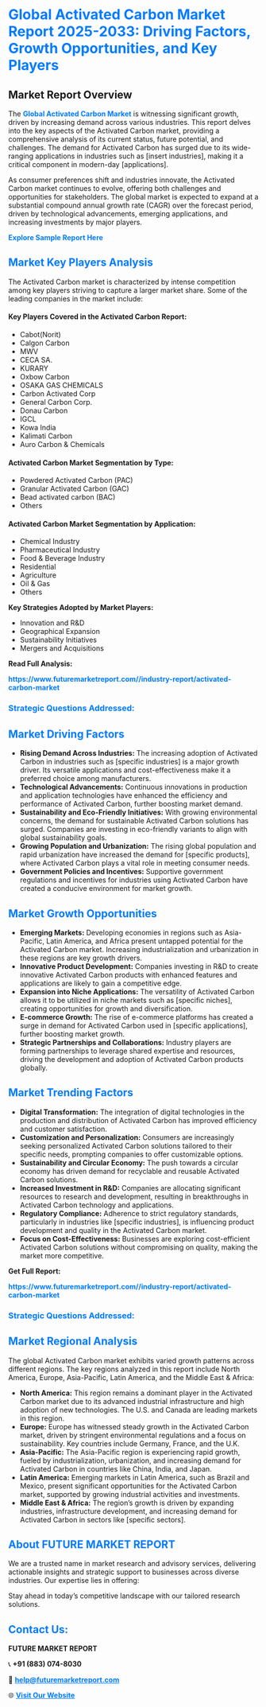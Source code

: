 <h1 style="color: #007BFF;">Global Activated Carbon Market Report 2025-2033: Driving Factors, Growth Opportunities, and Key Players</h1>

<section id="overview">
<h2>Market Report Overview</h2>
<p>The <a href="https://www.futuremarketreport.com//industry-report/activated-carbon-market" style="color: #007BFF; text-decoration: none;"><strong>Global Activated Carbon Market</strong></a> is witnessing significant growth, driven by increasing demand across various industries. This report delves into the key aspects of the Activated Carbon market, providing a comprehensive analysis of its current status, future potential, and challenges. The demand for Activated Carbon has surged due to its wide-ranging applications in industries such as [insert industries], making it a critical component in modern-day [applications].</p>
<p>As consumer preferences shift and industries innovate, the Activated Carbon market continues to evolve, offering both challenges and opportunities for stakeholders. The global market is expected to expand at a substantial compound annual growth rate (CAGR) over the forecast period, driven by technological advancements, emerging applications, and increasing investments by major players.</p>
</section>

<section id="overview">
<p><a href="https://www.futuremarketreport.com//request-sample/reportId=87205" style="color: #007BFF; text-decoration: none;"><strong>Explore Sample Report Here</strong></a></p>
</section>

<section id="key-players">
<h2 style="color: #007BFF;">Market Key Players Analysis</h2>
<p>The Activated Carbon market is characterized by intense competition among key players striving to capture a larger market share. Some of the leading companies in the market include:</p>
<h4>Key Players Covered in the Activated Carbon Report:</h4>
<ul><li>Cabot(Norit)</li><li>Calgon Carbon</li><li>MWV</li><li>CECA SA.</li><li>KURARY</li><li>Oxbow Carbon</li><li>OSAKA GAS CHEMICALS</li><li>Carbon Activated Corp</li><li>General Carbon Corp.</li><li>Donau Carbon</li><li>IGCL</li><li>Kowa India</li><li>Kalimati Carbon</li><li>Auro Carbon &amp; Chemicals</li></ul>
<h4>Activated Carbon Market Segmentation by Type:</h4>
<ul><li>Powdered Activated Carbon (PAC)</li><li>Granular Activated Carbon (GAC)</li><li>Bead activated carbon (BAC)</li><li>Others</li></ul>

<h4>Activated Carbon Market Segmentation by Application:</h4>
<ul><li>Chemical Industry</li><li>Pharmaceutical Industry</li><li>Food &amp; Beverage Industry</li><li>Residential</li><li>Agriculture</li><li>Oil &amp; Gas</li><li>Others</li></ul>
<p><strong>Key Strategies Adopted by Market Players:</strong></p>
<ul>
<li>Innovation and R&D</li>
<li>Geographical Expansion</li>
<li>Sustainability Initiatives</li>
<li>Mergers and Acquisitions</li>
</ul>
</section>

<section>
<p><strong>Read Full Analysis: </strong></p><a href="https://www.futuremarketreport.com//industry-report/activated-carbon-market" style="color: #007BFF; text-decoration: none;"><strong>https://www.futuremarketreport.com//industry-report/activated-carbon-market</strong></a>
<h3 style="color: #007BFF;">Strategic Questions Addressed:</h3>
</section>

<section id="driving-factors">
<h2 style="color: #007BFF;">Market Driving Factors</h2>
<ul>
<li><strong>Rising Demand Across Industries:</strong> The increasing adoption of Activated Carbon in industries such as [specific industries] is a major growth driver. Its versatile applications and cost-effectiveness make it a preferred choice among manufacturers.</li>
<li><strong>Technological Advancements:</strong> Continuous innovations in production and application technologies have enhanced the efficiency and performance of Activated Carbon, further boosting market demand.</li>
<li><strong>Sustainability and Eco-Friendly Initiatives:</strong> With growing environmental concerns, the demand for sustainable Activated Carbon solutions has surged. Companies are investing in eco-friendly variants to align with global sustainability goals.</li>
<li><strong>Growing Population and Urbanization:</strong> The rising global population and rapid urbanization have increased the demand for [specific products], where Activated Carbon plays a vital role in meeting consumer needs.</li>
<li><strong>Government Policies and Incentives:</strong> Supportive government regulations and incentives for industries using Activated Carbon have created a conducive environment for market growth.</li>
</ul>
</section>

<section id="growth-opportunities">
<h2 style="color: #007BFF;">Market Growth Opportunities</h2>
<ul>
<li><strong>Emerging Markets:</strong> Developing economies in regions such as Asia-Pacific, Latin America, and Africa present untapped potential for the Activated Carbon market. Increasing industrialization and urbanization in these regions are key growth drivers.</li>
<li><strong>Innovative Product Development:</strong> Companies investing in R&D to create innovative Activated Carbon products with enhanced features and applications are likely to gain a competitive edge.</li>
<li><strong>Expansion into Niche Applications:</strong> The versatility of Activated Carbon allows it to be utilized in niche markets such as [specific niches], creating opportunities for growth and diversification.</li>
<li><strong>E-commerce Growth:</strong> The rise of e-commerce platforms has created a surge in demand for Activated Carbon used in [specific applications], further boosting market growth.</li>
<li><strong>Strategic Partnerships and Collaborations:</strong> Industry players are forming partnerships to leverage shared expertise and resources, driving the development and adoption of Activated Carbon products globally.</li>
</ul>
</section>

<section id="trending-factors">
<h2 style="color: #007BFF;">Market Trending Factors</h2>
<ul>
<li><strong>Digital Transformation:</strong> The integration of digital technologies in the production and distribution of Activated Carbon has improved efficiency and customer satisfaction.</li>
<li><strong>Customization and Personalization:</strong> Consumers are increasingly seeking personalized Activated Carbon solutions tailored to their specific needs, prompting companies to offer customizable options.</li>
<li><strong>Sustainability and Circular Economy:</strong> The push towards a circular economy has driven demand for recyclable and reusable Activated Carbon solutions.</li>
<li><strong>Increased Investment in R&D:</strong> Companies are allocating significant resources to research and development, resulting in breakthroughs in Activated Carbon technology and applications.</li>
<li><strong>Regulatory Compliance:</strong> Adherence to strict regulatory standards, particularly in industries like [specific industries], is influencing product development and quality in the Activated Carbon market.</li>
<li><strong>Focus on Cost-Effectiveness:</strong> Businesses are exploring cost-efficient Activated Carbon solutions without compromising on quality, making the market more competitive.</li>
</ul>
</section>

<section>
<p><strong>Get Full Report: </strong></p><a href="https://www.futuremarketreport.com//industry-report/activated-carbon-market" style="color: #007BFF; text-decoration: none;"><strong>https://www.futuremarketreport.com//industry-report/activated-carbon-market</strong></a>
<h3 style="color: #007BFF;">Strategic Questions Addressed:</h3>
</section>


<section id="regional-analysis">
<h2 style="color: #007BFF;">Market Regional Analysis</h2>
<p>The global Activated Carbon market exhibits varied growth patterns across different regions. The key regions analyzed in this report include North America, Europe, Asia-Pacific, Latin America, and the Middle East & Africa:</p>
<ul>
<li><strong>North America:</strong> This region remains a dominant player in the Activated Carbon market due to its advanced industrial infrastructure and high adoption of new technologies. The U.S. and Canada are leading markets in this region.</li>
<li><strong>Europe:</strong> Europe has witnessed steady growth in the Activated Carbon market, driven by stringent environmental regulations and a focus on sustainability. Key countries include Germany, France, and the U.K.</li>
<li><strong>Asia-Pacific:</strong> The Asia-Pacific region is experiencing rapid growth, fueled by industrialization, urbanization, and increasing demand for Activated Carbon in countries like China, India, and Japan.</li>
<li><strong>Latin America:</strong> Emerging markets in Latin America, such as Brazil and Mexico, present significant opportunities for the Activated Carbon market, supported by growing industrial activities and investments.</li>
<li><strong>Middle East & Africa:</strong> The region’s growth is driven by expanding industries, infrastructure development, and increasing demand for Activated Carbon in sectors like [specific sectors].</li>
</ul>
</section>

<footer>
<h2 style="color: #007BFF;">About FUTURE MARKET REPORT</h2>
<p>We are a trusted name in market research and advisory services, delivering actionable insights and strategic support to businesses across diverse industries. Our expertise lies in offering:</p>

<p>Stay ahead in today’s competitive landscape with our tailored research solutions.</p>

<h2 style="color: #007BFF;">Contact Us:</h2>
<p><strong>FUTURE MARKET REPORT</strong></p>
<p>📞 <strong>+91 (883) 074-8030</strong></p>
<p>📧 <strong><a href="mailto:help@futuremarketreport.com" style="color: #007BFF;">help@futuremarketreport.com</a></strong></p>
<p>🌐 <strong><a href="https://www.futuremarketreport.com/" style="color: #007BFF;">Visit Our Website</a></strong></p>
</footer>